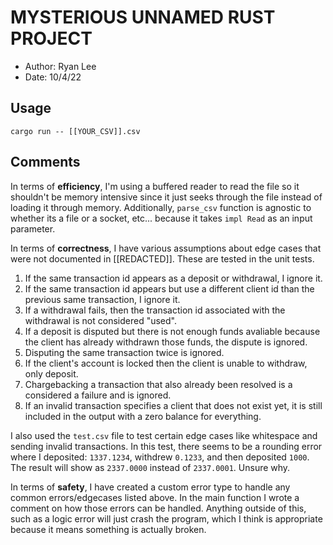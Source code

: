 # MYSTERIOUS UNNAMED RUST PROJECT

- Author: Ryan Lee
- Date: 10/4/22

## Usage

`cargo run -- [[YOUR_CSV]].csv`

## Comments

In terms of __efficiency__, I'm using a buffered reader to read the file so it shouldn't be memory intensive since it just seeks through the file instead of loading it through memory. Additionally, `parse_csv` function is agnostic to whether its a file or a socket, etc... because it takes `impl Read` as an input parameter.

In terms of __correctness__, I have various assumptions about edge cases that were not documented in [[REDACTED]]. These are tested in the unit tests.

1. If the same transaction id appears as a deposit or withdrawal, I ignore it.
2. If the same transaction id appears but use a different client id than the previous same transaction, I ignore it.
3. If a withdrawal fails, then the transaction id associated with the withdrawal is not considered "used".
4. If a deposit is disputed but there is not enough funds avaliable because the client has already withdrawn those funds, the dispute is ignored.
5. Disputing the same transaction twice is ignored.
6. If the client's account is locked then the client is unable to withdraw, only deposit.
7. Chargebacking a transaction that also already been resolved is a considered a failure and is ignored.
8. If an invalid transaction specifies a client that does not exist yet, it is still included in the output with a zero balance for everything.

I also used the `test.csv` file to test certain edge cases like whitespace and sending invalid transactions. In this test, there seems to be a rounding error where I deposited: `1337.1234`, withdrew `0.1233`, and then deposited `1000`. The result will show as `2337.0000` instead of `2337.0001`. Unsure why.

In terms of __safety__, I have created a custom error type to handle any common errors/edgecases listed above. In the main function I wrote a comment on how those errors can be handled. Anything outside of this, such as a logic error will just crash the program, which I think is appropriate because it means something is actually broken.
